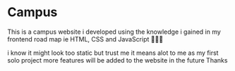 # Campus


This is a campus website i developed using the knowledge i gained in my frontend road map ie HTML, CSS and JavaScript 👨🏽‍💻

i know it might look too static but trust me it means alot to me as my first solo project
more features will be added to the website in the future Thanks 
